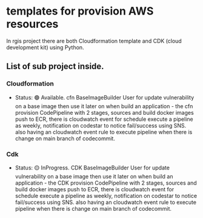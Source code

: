 # templates for provision AWS resources 

In rgis project there are both Cloudformation template and CDK (cloud development kit) using Python. 

## List of sub project inside.
### Cloudformation 
- Status: 🟢 Available. cfn BaseImageBuilder User for update vulnerability on a base image then use it later on when build an application - the cfn provision CodePipeline with 2 stages, sources and build docker images push to ECR, there is cloudwatch event for schedule execute a pipeline as weekly, notification on codestar to notice fail/success using SNS. also having an cloudwatch event rule to execute pipeline when there is change on main branch of codecommit. 

### Cdk
- Status: 🟡 InProgress. CDK BaseImageBuilder User for update vulnerability on a base image then use it later on when build an application - the CDK provision CodePipeline with 2 stages, sources and build docker images push to ECR, there is cloudwatch event for schedule execute a pipeline as weekly, notification on codestar to notice fail/success using SNS. also having an cloudwatch event rule to execute pipeline when there is change on main branch of codecommit. 